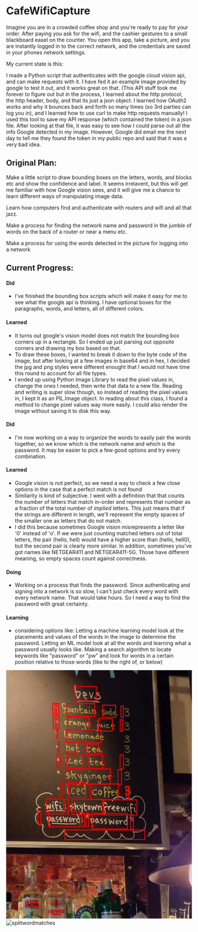 # CafeWifiCapture

Imagine you are in a crowded coffee shop and you're ready to pay for your order. After paying you ask for the wifi, and the cashier gestures to a small blackboard easel on the counter. You open this app, take a picture, and you are instantly logged in to the correct network, and the credentials are saved in your phones network settings.

My current state is this:

I made a Python script that authenticates with the google cloud vision api, and can make requests with it. I have fed it an example image provided by google to test it out, and it works great on that. (This API stuff took me forever to figure out but in the process, I learned about the http protocol, the http header, body, and that its just a json object. I learned how OAuth2 works and why it bounces back and forth so many times (so 3rd parties can log you in), and I learned how to use curl to make http requests manually! I used this tool to save my API response (which contained the token) in a json file. After looking at that file, it was easy to see how I could parse out all the info Google detected in my image. However, Google did email me the next day to tell me they found the token in my public repo and said that it was a very bad idea.

## Original Plan:

Make a little script to draw bounding boxes on the letters, words, and blocks etc and show the confidence and label. It seems irrelavent, but this will get me familiar with how Google vision sees, and it will give me a chance to learn different ways of manipulating image data.

Learn how computers find and authenticate with routers and wifi and all that jazz.

Make a process for finding the network name and password in the jumble of words on the back of a router or near a menu etc.

Make a process for using the words detected in the picture for logging into a network

## Current Progress:

#### Did 
* I've finished the bounding box scripts which will make it easy for me to see what the google api is thinking. I have optional boxes for the paragraphs, words, and letters, all of different colors. 

#### Learned
* It turns out google's vision model does not match the bounding box corners up in a rectangle. So I ended up just parsing out opposite corners and drawing my box based on that. 
* To draw these boxes, I wanted to break it down to the byte code of the image, but after looking at a few images in base64 and in hex, I decided the jpg and png styles were different enought that I would not have time this round to account for all file types. 
* I ended up using Python Image Library to read the pixel values in, change the ones I needed, then write that data to a new file. Reading and writing is super slow though, so instead of reading the pixel values in, I kept it as an PIL.Image object. In reading about this class, I found a method to change pixel values way more easily. I could also render the image without saving it to disk this way.

#### Did 
* I'm now working on a way to organize the words to easily pair the words together, so we know which is the network name and which is the password. It may be easier to pick a few good options and try every combination.

#### Learned
* Google vision is not perfect, so we need a way to check a few close options in the case that a perfect match is not found
* Similarity is kind of subjective. I went with a definition that that counts the number of letters that match in-order and represents that number as a fraction of the total number of *implied* letters. This just means that if the strings are different in length, we'll represent the empty spaces of the smaller one as letters that do not match. 
* I did this because sometimes Google vision misrepresents a letter like '0' instead of 'o'. If we were just counting matched letters out of total letters, the pair (hello, hell) would have a higher score than (hello, hell0), but the second pair is clearly more similar. In addition, sometimes you've got names like NETGEAR411 and NETGEAR411-5G. Those have different meaning, so empty spaces count against correctness. 

#### Doing
* Working on a process that finds the password. Since authenticating and signing into a network is so slow, I can't just check every word with every network name. That would take hours. So I need a way to find the password with great certainty.

#### Learning
* considering options like: Letting a machine learning model look at the placements and values of the words in the image to determine the password. Letting an ML model look at all the words and learning what a password usually looks like. Making a search algorithm to locate keywords like "password" or "pw" and look for words in a certain position relative to those words (like to the right of, or below)

![splitwords](readme_images/splitwords.jpg)
![splitwordmatches](readme_images/splitwordmatches.png)
